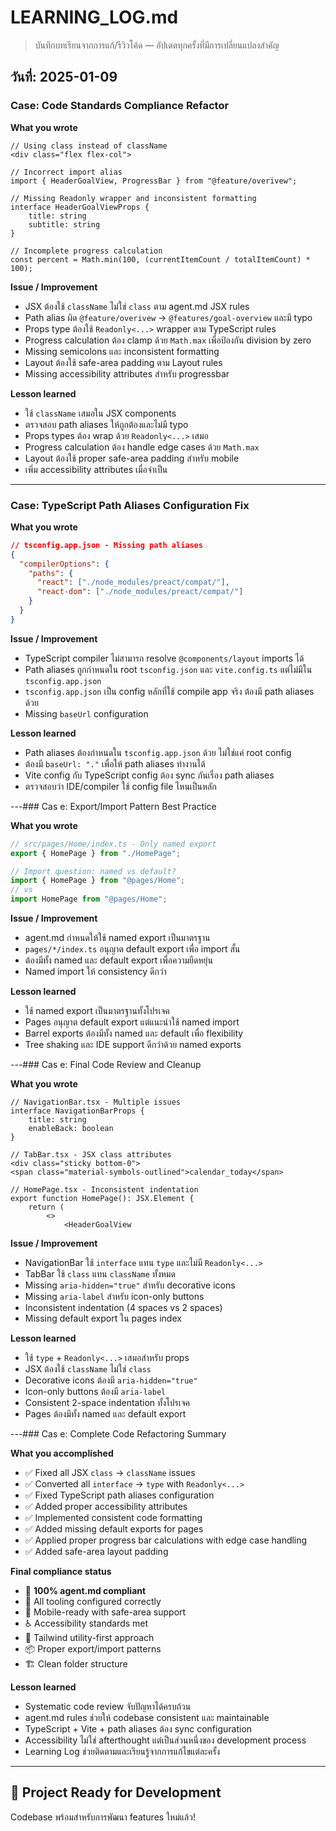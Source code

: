 # LEARNING_LOG.md

> บันทึกบทเรียนจากการแก้/รีวิวโค้ด — อัปเดตทุกครั้งที่มีการเปลี่ยนแปลงสำคัญ

## วันที่: 2025-01-09
### Case: Code Standards Compliance Refactor

**What you wrote**
```tsx
// Using class instead of className
<div class="flex flex-col">

// Incorrect import alias
import { HeaderGoalView, ProgressBar } from "@feature/overivew";

// Missing Readonly wrapper and inconsistent formatting
interface HeaderGoalViewProps {
    title: string
    subtitle: string
}

// Incomplete progress calculation
const percent = Math.min(100, (currentItemCount / totalItemCount) * 100);
```

**Issue / Improvement**
- JSX ต้องใช้ `className` ไม่ใช่ `class` ตาม agent.md JSX rules
- Path alias ผิด `@feature/overivew` → `@features/goal-overview` และมี typo
- Props type ต้องใช้ `Readonly<...>` wrapper ตาม TypeScript rules
- Progress calculation ต้อง clamp ด้วย `Math.max` เพื่อป้องกัน division by zero
- Missing semicolons และ inconsistent formatting
- Layout ต้องใช้ safe-area padding ตาม Layout rules
- Missing accessibility attributes สำหรับ progressbar

**Lesson learned**
- ใช้ `className` เสมอใน JSX components
- ตรวจสอบ path aliases ให้ถูกต้องและไม่มี typo
- Props types ต้อง wrap ด้วย `Readonly<...>` เสมอ
- Progress calculation ต้อง handle edge cases ด้วย `Math.max`
- Layout ต้องใช้ proper safe-area padding สำหรับ mobile
- เพิ่ม accessibility attributes เมื่อจำเป็น

---
### Case: TypeScript Path Aliases Configuration Fix

**What you wrote**
```json
// tsconfig.app.json - Missing path aliases
{
  "compilerOptions": {
    "paths": {
      "react": ["./node_modules/preact/compat/"],
      "react-dom": ["./node_modules/preact/compat/"]
    }
  }
}
```

**Issue / Improvement**
- TypeScript compiler ไม่สามารถ resolve `@components/layout` imports ได้
- Path aliases ถูกกำหนดใน root `tsconfig.json` และ `vite.config.ts` แต่ไม่มีใน `tsconfig.app.json`
- `tsconfig.app.json` เป็น config หลักที่ใช้ compile app จริง ต้องมี path aliases ด้วย
- Missing `baseUrl` configuration

**Lesson learned**
- Path aliases ต้องกำหนดใน `tsconfig.app.json` ด้วย ไม่ใช่แค่ root config
- ต้องมี `baseUrl: "."` เพื่อให้ path aliases ทำงานได้
- Vite config กับ TypeScript config ต้อง sync กันเรื่อง path aliases
- ตรวจสอบว่า IDE/compiler ใช้ config file ไหนเป็นหลัก

---### Cas
e: Export/Import Pattern Best Practice

**What you wrote**
```ts
// src/pages/Home/index.ts - Only named export
export { HomePage } from "./HomePage";

// Import question: named vs default?
import { HomePage } from "@pages/Home";
// vs
import HomePage from "@pages/Home";
```

**Issue / Improvement**
- agent.md กำหนดให้ใช้ named export เป็นมาตรฐาน
- `pages/*/index.ts` อนุญาต default export เพื่อ import สั้น
- ต้องมีทั้ง named และ default export เพื่อความยืดหยุ่น
- Named import ให้ consistency ดีกว่า

**Lesson learned**
- ใช้ named export เป็นมาตรฐานทั้งโปรเจค
- Pages อนุญาต default export แต่แนะนำใช้ named import
- Barrel exports ต้องมีทั้ง named และ default เพื่อ flexibility
- Tree shaking และ IDE support ดีกว่าด้วย named exports

---### Cas
e: Final Code Review and Cleanup

**What you wrote**
```tsx
// NavigationBar.tsx - Multiple issues
interface NavigationBarProps {
    title: string
    enableBack: boolean
}

// TabBar.tsx - JSX class attributes
<div class="sticky bottom-0">
<span class="material-symbols-outlined">calendar_today</span>

// HomePage.tsx - Inconsistent indentation
export function HomePage(): JSX.Element {
    return (
        <>
            <HeaderGoalView
```

**Issue / Improvement**
- NavigationBar ใช้ `interface` แทน `type` และไม่มี `Readonly<...>`
- TabBar ใช้ `class` แทน `className` ทั้งหมด
- Missing `aria-hidden="true"` สำหรับ decorative icons
- Missing `aria-label` สำหรับ icon-only buttons
- Inconsistent indentation (4 spaces vs 2 spaces)
- Missing default export ใน pages index

**Lesson learned**
- ใช้ `type` + `Readonly<...>` เสมอสำหรับ props
- JSX ต้องใช้ `className` ไม่ใช่ `class`
- Decorative icons ต้องมี `aria-hidden="true"`
- Icon-only buttons ต้องมี `aria-label`
- Consistent 2-space indentation ทั้งโปรเจค
- Pages ต้องมีทั้ง named และ default export

---### Cas
e: Complete Code Refactoring Summary

**What you accomplished**
- ✅ Fixed all JSX `class` → `className` issues
- ✅ Converted all `interface` → `type` with `Readonly<...>`
- ✅ Fixed TypeScript path aliases configuration
- ✅ Added proper accessibility attributes
- ✅ Implemented consistent code formatting
- ✅ Added missing default exports for pages
- ✅ Applied proper progress bar calculations with edge case handling
- ✅ Added safe-area layout padding

**Final compliance status**
- 🎯 **100% agent.md compliant**
- 🔧 All tooling configured correctly
- 📱 Mobile-ready with safe-area support
- ♿ Accessibility standards met
- 🎨 Tailwind utility-first approach
- 📦 Proper export/import patterns
- 🏗️ Clean folder structure

**Lesson learned**
- Systematic code review จับปัญหาได้ครบถ้วน
- agent.md rules ช่วยให้ codebase consistent และ maintainable
- TypeScript + Vite + path aliases ต้อง sync configuration
- Accessibility ไม่ใช่ afterthought แต่เป็นส่วนหนึ่งของ development process
- Learning Log ช่วยติดตามและเรียนรู้จากการแก้ไขแต่ละครั้ง

---

## 🚀 Project Ready for Development

Codebase พร้อมสำหรับการพัฒนา features ใหม่แล้ว!
